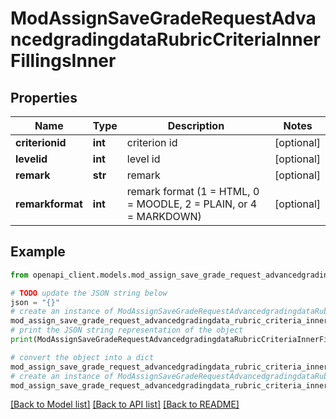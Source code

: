 # ModAssignSaveGradeRequestAdvancedgradingdataRubricCriteriaInnerFillingsInner


## Properties

Name | Type | Description | Notes
------------ | ------------- | ------------- | -------------
**criterionid** | **int** | criterion id | [optional] 
**levelid** | **int** | level id | [optional] 
**remark** | **str** | remark | [optional] 
**remarkformat** | **int** | remark format (1 &#x3D; HTML, 0 &#x3D; MOODLE, 2 &#x3D; PLAIN, or 4 &#x3D; MARKDOWN) | [optional] 

## Example

```python
from openapi_client.models.mod_assign_save_grade_request_advancedgradingdata_rubric_criteria_inner_fillings_inner import ModAssignSaveGradeRequestAdvancedgradingdataRubricCriteriaInnerFillingsInner

# TODO update the JSON string below
json = "{}"
# create an instance of ModAssignSaveGradeRequestAdvancedgradingdataRubricCriteriaInnerFillingsInner from a JSON string
mod_assign_save_grade_request_advancedgradingdata_rubric_criteria_inner_fillings_inner_instance = ModAssignSaveGradeRequestAdvancedgradingdataRubricCriteriaInnerFillingsInner.from_json(json)
# print the JSON string representation of the object
print(ModAssignSaveGradeRequestAdvancedgradingdataRubricCriteriaInnerFillingsInner.to_json())

# convert the object into a dict
mod_assign_save_grade_request_advancedgradingdata_rubric_criteria_inner_fillings_inner_dict = mod_assign_save_grade_request_advancedgradingdata_rubric_criteria_inner_fillings_inner_instance.to_dict()
# create an instance of ModAssignSaveGradeRequestAdvancedgradingdataRubricCriteriaInnerFillingsInner from a dict
mod_assign_save_grade_request_advancedgradingdata_rubric_criteria_inner_fillings_inner_from_dict = ModAssignSaveGradeRequestAdvancedgradingdataRubricCriteriaInnerFillingsInner.from_dict(mod_assign_save_grade_request_advancedgradingdata_rubric_criteria_inner_fillings_inner_dict)
```
[[Back to Model list]](../README.md#documentation-for-models) [[Back to API list]](../README.md#documentation-for-api-endpoints) [[Back to README]](../README.md)


